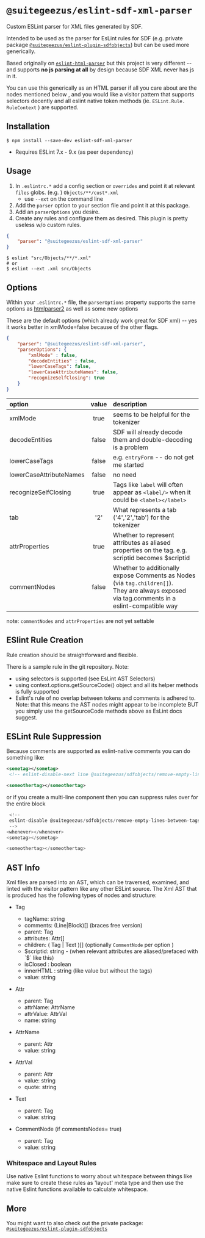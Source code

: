 # `@suitegeezus/eslint-sdf-xml-parser`

Custom ESLint parser for XML files generated by SDF.

Intended to be used as the parser for EsLint rules for SDF (e.g. private package 
[`@suitegeezus/eslint-plugin-sdfobjects`](https://www.npmjs.com/search?q=%40suitegeezus)) but can be used more 
generically.  

Based originally on [`eslint-html-parser`](https://www.npmjs.com/package/eslint-html-parser) but this project is very different -- and supports **no js parsing at 
all** by design because SDF XML never has js in it. 

You can use this generically as an HTML parser if all you care about are the nodes mentioned below , and you would 
like a visitor pattern that supports selectors decently and all eslint native token methods (ie. `ESLint.Rule.
RuleContext` ) are supported.

## Installation

```terminal
$ npm install --save-dev eslint-sdf-xml-parser
```

- Requires ESLint 7.x - 9.x (as peer dependency)

## Usage

1. In `.eslintrc.*` add a config section or `overrides` and point it at relevant `files` globs.  (e.g. ) `Objects/**/cust*.xml`
   - use `--ext` on the command line
2. Add the `parser` option to your section file and point it at this package.
3. Add an `parserOptions` you desire.
4. Create any rules and configure them as desired. This plugin is pretty useless w/o custom rules.

```json
{
    "parser": "@suitegeezus/eslint-sdf-xml-parser"
}
```

```terminal
$ eslint "src/Objects/**/*.xml"
# or
$ eslint --ext .xml src/Objects
```

## Options

Within your `.eslintrc.*` file, the `parserOptions` property supports the same options as [htmlparser2](https://github.com/fb55/htmlparser2/wiki/Parser-options)
as well as some new options

These are the default options (which already work great for SDF xml) -- yes it works better in xmlMode=false because 
of the other flags. 
```json
{
    "parser": "@suitegeezus/eslint-sdf-xml-parser",
    "parserOptions": {
        "xmlMode" : false,
        "decodeEntities" : false,
        "lowerCaseTags": false,
        "lowerCaseAttributeNames": false,
        "recognizeSelfClosing": true
    }
}
```

| option                  | value | description                                                                                                                                        |
|:------------------------|:-----:|:---------------------------------------------------------------------------------------------------------------------------------------------------|
| xmlMode                 | true  | seems to be helpful for the tokenizer                                                                                                              |
| decodeEntities          | false | SDF will already decode them and double-decoding is a problem                                                                                      |
| lowerCaseTags           | false | e.g. `entryForm` -- do not get me started                                                                                                          |
| lowerCaseAttributeNames | false | no need                                                                                                                                            |
| recognizeSelfClosing    | true  | Tags like `label` will often appear as `<label/>` when it could be `<label></label>`                                                               |
| tab                     |  '2'  | What represents a tab ('4','2','tab') for the tokenizer                                                                                            |
| attrProperties          | true  | Whether to represent attributes as aliased properties on the tag. e.g. scriptid becomes $scriptid                                                  |
| commentNodes            | false | Whether to additionally expose Comments as Nodes (via `tag.children[]`). <br/> They are always exposed via tag.comments in a eslint-compatible way |

note: `commentNodes` and `attrProperties` are not yet settable

## ESlint Rule Creation

Rule creation should be straightforward and flexible. 

There is a sample rule in the git repository.  Note:
- using selectors is supported (see EsLint AST Selectors)
- using context.options.getSourceCode() object and all its helper methods is fully supported
- Eslint's rule of no overlap between tokens and comments is adhered to.  Note: that this means the AST nodes might 
  appear to be incomplete BUT you simply use the getSourceCode methods above as EsLint docs suggest.

## ESLint Rule Suppression
Because comments are supported as eslint-native comments you can do something like: 

```xml
<sometag></sometag>
 <!-- eslint-disable-next line @suitegeezus/sdfobjects/remove-empty-lines-between-tags --> 

<someothertag></someothertag>
 ```

or if you create a multi-line component then you can suppress rules over for the entire block

```js
 <!-- 
 eslint-disable @suitegeezus/sdfobjects/remove-empty-lines-between-tags 
 --> 
<whenever></whenever>
<sometag></sometag>

<someothertag></someothertag>
```

## AST Info

Xml files are parsed into an AST, which can be traversed, examined, and linted with the visitor pattern like any other 
ESLint source.  The Xml AST that is produced has the following types of nodes and structure:

- Tag
  - tagName: string
  - comments: (Line|Block)[] (braces free version)
  - parent: Tag
  - attributes: Attr[]
  - children: ( Tag | Text )[] (optionally `CommentNode` per option )
  - $scriptid: string - (when relevant attributes are aliased/prefaced with `$` like this)
  - isClosed : boolean
  - innerHTML : string (like value but without the tags)
  - value: string

- Attr
  - parent: Tag
  - attrName: AttrName
  - attrValue: AttrVal
  - name: string

- AttrName
  - parent: Attr
  - value: string

- AttrVal
  - parent: Attr
  - value: string
  - quote: string

- Text
  - parent: Tag
  - value: string

- CommentNode (if commentsNodes= true)
  - parent: Tag
  - value: string

### Whitespace and Layout Rules
Use native Eslint functions to worry about whitespace between things like 
make sure to create these rules as 'layout' meta type and then use the native Eslint functions available to 
calculate whitespace.

## More
You might want to also check out the private package:
[`@suitegeezus/eslint-plugin-sdfobjects`](https://www.npmjs.com/search?q=%40suitegeezus) 
